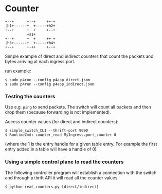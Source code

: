 # Counter

```
+--+      +--+     ++-+
|h1+------+  +-----+h2+
+--+      +  +     +--+
          +s1+
+--+      +  +     ++-+
|h3+------+  +-----+h4+
+--+      +-++     +--+

```

Simple example of direct and indirect counters that count the packets and bytes arriving at each ingress port.

run example:

    $ sudo p4run --config p4app_direct.json
    $ sudo p4run --config p4app_indirect.json



### Testing the counters

Use e.g. `ping` to send packets. The switch will count all packets and then drop them (because forwarding is not implemented).

Access counter values (for direct and indirect counters):

    $ simple_switch_CLI --thrift-port 9090
    $ RuntimeCmd: counter_read MyIngress.port_counter 0

(where the 1 is the entry handle for a given table entry. For example the first
entry added in a table will have a handle of 0)

### Using a simple control plane to read the counters

The following controller program will establish a connection with the switch
and through a thrift API it will read all the counter values.

```
$ python read_counters.py [direct/indirect]
```


